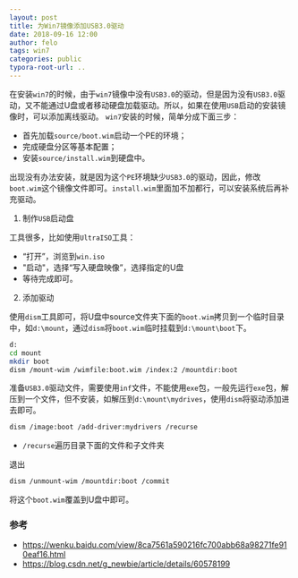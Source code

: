 ```yaml
---
layout: post
title: 为Win7镜像添加USB3.0驱动
date: 2018-09-16 12:00
author: felo
tags: win7
categories: public
typora-root-url: ..
---
```


在安装`win7`的时候，由于`win7`镜像中没有`USB3.0`的驱动，但是因为没有`USB3.0`驱动，又不能通过U盘或者移动硬盘加载驱动。所以，如果在使用`USB`启动的安装镜像时，可以添加离线驱动。
`win7`安装的时候，简单分成下面三步：

- 首先加载`source/boot.wim`启动一个PE的环境；
- 完成硬盘分区等基本配置；
- 安装`source/install.wim`到硬盘中。

出现没有办法安装，就是因为这个`PE`环境缺少`USB3.0`的驱动，因此，修改`boot.wim`这个镜像文件即可。`install.wim`里面加不加都行，可以安装系统后再补充驱动。

1. 制作`USB`启动盘

工具很多，比如使用`UltraISO`工具：
- “打开”，浏览到`win.iso`
- "启动"，选择“写入硬盘映像”，选择指定的U盘
- 等待完成即可。


2. 添加驱动

使用`dism`工具即可，将U盘中source文件夹下面的`boot.wim`拷贝到一个临时目录中，如`d:\mount`，通过`dism`将`boot.wim`临时挂载到`d:\mount\boot`下。

```bash
d:
cd mount
mkdir boot
dism /mount-wim /wimfile:boot.wim /index:2 /mountdir:boot
```

准备`USB3.0`驱动文件，需要使用`inf`文件，不能使用`exe`包，一般先运行`exe`包，解压到一个文件，但不安装，如解压到`d:\mount\mydrives`，使用`dism`将驱动添加进去即可。

```bash
dism /image:boot /add-driver:mydrivers /recurse
```

- `/recurse`遍历目录下面的文件和子文件夹

退出

```bash
dism /unmount-wim /mountdir:boot /commit
```

将这个`boot.wim`覆盖到U盘中即可。




### 参考
- https://wenku.baidu.com/view/8ca7561a590216fc700abb68a98271fe910eaf16.html
- https://blog.csdn.net/g_newbie/article/details/60578199